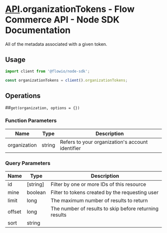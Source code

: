 # [API](README.md).organizationTokens - Flow Commerce API - Node SDK Documentation

All of the metadata associated with a given token.

## Usage

```JavaScript
import client from '@flowio/node-sdk';

const organizationTokens = client().organizationTokens;
```

## Operations

##`get(organization, options = {})`

### Function Parameters

| Name  | Type | Description |
| ---- | ---- | ---- |
| organization | string | Refers to your organization&#x27;s account identifier |

### Query Parameters

| Name  | Type | Description |
| ---- | ---- | ---- |
| id | [string] | Filter by one or more IDs of this resource |
| mine | boolean | Filter to tokens created by the requesting user |
| limit | long | The maximum number of results to return |
| offset | long | The number of results to skip before returning results |
| sort | string |  |

